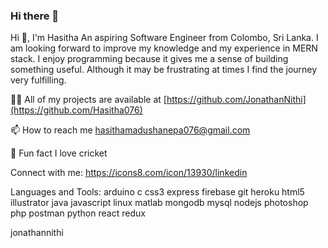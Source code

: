 ### Hi there 👋

Hi 👋, I'm Hasitha
An aspiring Software Engineer from Colombo, Sri Lanka. I am looking forward to improve my knowledge and my experience in MERN stack. I enjoy programming because it gives me a sense of building something useful. Although it may be frustrating at times I find the journey very fulfilling.

👨‍💻 All of my projects are available at [https://github.com/JonathanNithi](https://github.com/Hasitha076)

📫 How to reach me hasithamadushanepa076@gmail.com

🏏 Fun fact I love cricket

Connect with me:
https://icons8.com/icon/13930/linkedin

Languages and Tools:
arduino c css3 express firebase git heroku html5 illustrator java javascript linux matlab mongodb mysql nodejs photoshop php postman python react redux

 jonathannithi
